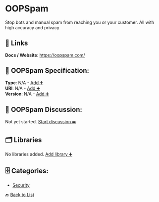 # OOPSpam

Stop bots and manual spam from reaching you or your customer. All with high accuracy and privacy

##  🔗 Links
**Docs / Website**: https://oopspam.com/

## 🧬 OOPSpam Specification:
**Type**: N/A - [Add ➕](https://github.com/apis-list/apis-list/edit/main/apis.yaml#L13734)  
**URI**: N/A - [Add ➕](https://github.com/apis-list/apis-list/edit/main/apis.yaml#L13734)  
**Version**: N/A - [Add ➕](https://github.com/apis-list/apis-list/edit/main/apis.yaml#L13734)

## 💬 OOPSpam Discussion:
Not yet started. [Start discussion ➡️](https://github.com/apis-list/apis-list/discussions/new)

## 🗂️ Libraries

No libraries added. [Add library ➕](https://github.com/apis-list/apis-list/edit/main/apis.yaml#L13734)    


## 🗄️ Categories:
- [Security](https://github.com/apis-list/apis-list#security-)

🔙  [Back to List](https://github.com/apis-list/apis-list)

